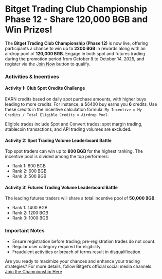 # Bitget Trading Club Championship Phase 12 - Share 120,000 BGB and Win Prizes!

The **Bitget Trading Club Championship (Phase 12)** is now live, offering participants a chance to win up to **2200 BGB** in rewards along with an airdrop pool of **120,000 BGB**. Engage in both spot and futures trading during the promotion period from October 8 to October 14, 2025, and register via the [Join Now](https://www.bitget.com/en/launchhub/spot-competition/232522) button to qualify.

### Activities & Incentives

#### Activity 1: Club Spot Credits Challenge
EARN credits based on daily spot purchase amounts, with higher buys leading to more credits. For instance, a $6400 buy earns you **6** credits. Use these credits in the incentive calculation formula:
`My Incentive = My Credits / Total Eligible Credits × Airdrop Pool`.

Eligible trades include Spot and Convert trades; spot margin trading, stablecoin transactions, and API trading volumes are excluded.

#### Activity 2: Spot Trading Volume Leaderboard Battle
Top spot traders can win up to **800 BGB** for the highest ranking. The incentive pool is divided among the top performers:
- Rank 1: 800 BGB
- Rank 2: 600 BGB
- Rank 3: 500 BGB

#### Activity 3: Futures Trading Volume Leaderboard Battle
The leading futures traders will share a total incentive pool of **50,000 BGB**:
- Rank 1: 1400 BGB
- Rank 2: 1200 BGB
- Rank 3: 1000 BGB

### Important Notes
- Ensure registration before trading; pre-registration trades do not count.
- Regular user category required for eligibility.
- Fraudulent activities or breach of terms result in disqualification.

Are you ready to maximize your chances and enhance your trading strategies? For more details, follow Bitget’s official social media channels. [Join the Championship Here](https://www.bitget.com/en/launchhub/spot-competition/232522)
